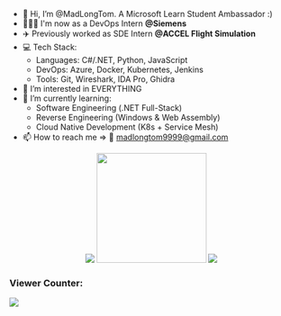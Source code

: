 - 👋 Hi, I’m @MadLongTom. A Microsoft Learn Student Ambassador :)
- 👨🏻‍💻 I'm now as a DevOps Intern **@Siemens** 
- ✈️ Previously worked as SDE Intern **@ACCEL Flight Simulation** 
- 💻 Tech Stack:
   - Languages: C#/.NET, Python, JavaScript
   - DevOps: Azure, Docker, Kubernetes, Jenkins
   - Tools: Git, Wireshark, IDA Pro, Ghidra
- 👀 I’m interested in EVERYTHING
- 🌱 I’m currently learning:
   - Software Engineering (.NET Full-Stack)
   - Reverse Engineering (Windows & Web Assembly)
   - Cloud Native Development (K8s + Service Mesh)
- 📫 How to reach me => 📧 madlongtom9999@gmail.com
<p align="center">
  <img src ="https://github-readme-stats.vercel.app/api?username=MadLongTom&show_icons=true&hide_border=true&count_private=true"/>
  <img src ="https://github-readme-stats.vercel.app/api/top-langs/?username=MadLongTom&layout=compact&hide_border=true&langs_count=8&include_all_commits=true&count_private=true" style="height:195px;"/>
  <img src="https://github-readme-streak-stats.herokuapp.com/?user=MadLongTom&theme=default&hide_border=false"/>
  <h3>Viewer Counter:</h3><img src="https://profile-counter.glitch.me/MadLongTom/count.svg">
</p>


<!---
MadLongTom/MadLongTom is a ✨ special ✨ repository because its `README.md` (this file) appears on your GitHub profile.
You can click the Preview link to take a look at your changes.
--->
